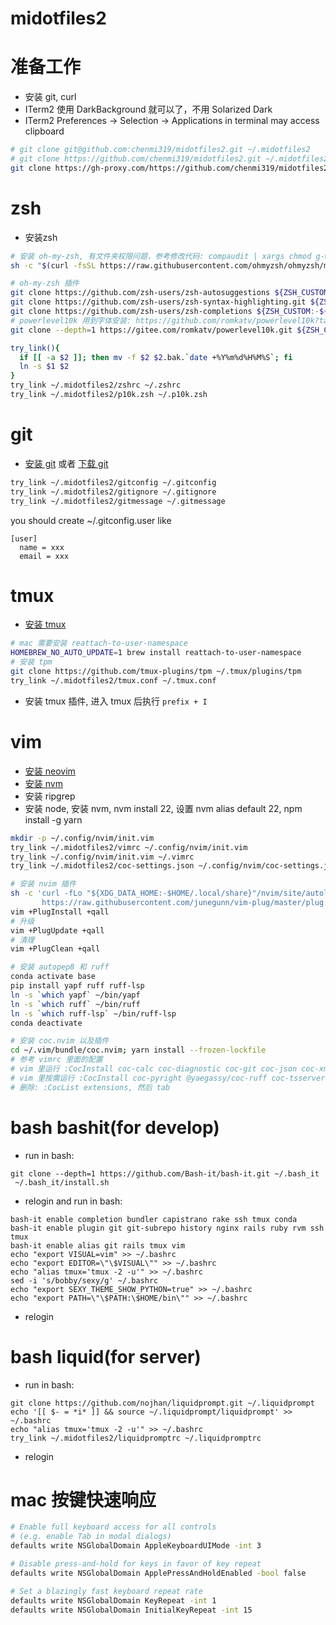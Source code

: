 # midotfiles2

# 准备工作
* 安装 git, curl
* ITerm2 使用 DarkBackground 就可以了，不用 Solarized Dark
* ITerm2 Preferences -> Selection -> Applications in terminal may access clipboard
```bash
# git clone git@github.com:chenmi319/midotfiles2.git ~/.midotfiles2
# git clone https://github.com/chenmi319/midotfiles2.git ~/.midotfiles2
git clone https://gh-proxy.com/https://github.com/chenmi319/midotfiles2.git ~/.midotfiles2
```

# zsh
* 安装zsh
```bash
# 安装 oh-my-zsh, 有文件夹权限问题，参考修改代码: compaudit | xargs chmod g-w,o-w
sh -c "$(curl -fsSL https://raw.githubusercontent.com/ohmyzsh/ohmyzsh/master/tools/install.sh)"

# oh-my-zsh 插件
git clone https://github.com/zsh-users/zsh-autosuggestions ${ZSH_CUSTOM:-~/.oh-my-zsh/custom}/plugins/zsh-autosuggestions
git clone https://github.com/zsh-users/zsh-syntax-highlighting.git ${ZSH_CUSTOM:-~/.oh-my-zsh/custom}/plugins/zsh-syntax-highlighting
git clone https://github.com/zsh-users/zsh-completions ${ZSH_CUSTOM:-${ZSH:-~/.oh-my-zsh}/custom}/plugins/zsh-completions
# powerlevel10k 用到字体安装: https://github.com/romkatv/powerlevel10k?tab=readme-ov-file#fonts
git clone --depth=1 https://gitee.com/romkatv/powerlevel10k.git ${ZSH_CUSTOM:-$HOME/.oh-my-zsh/custom}/themes/powerlevel10k

try_link(){
  if [[ -a $2 ]]; then mv -f $2 $2.bak.`date +%Y%m%d%H%M%S`; fi
  ln -s $1 $2
}
try_link ~/.midotfiles2/zshrc ~/.zshrc
try_link ~/.midotfiles2/p10k.zsh ~/.p10k.zsh
```



# git
* [安装 git](https://git-scm.com/book/en/v2/Getting-Started-Installing-Git) 或者 [下载 git](https://git-scm.com/downloads)
```bash
try_link ~/.midotfiles2/gitconfig ~/.gitconfig
try_link ~/.midotfiles2/gitignore ~/.gitignore
try_link ~/.midotfiles2/gitmessage ~/.gitmessage
```
you should create ~/.gitconfig.user like
```
[user]
  name = xxx
  email = xxx
```


# tmux
* [安装 tmux](https://github.com/tmux/tmux/wiki/Installing)
```bash
# mac 需要安装 reattach-to-user-namespace
HOMEBREW_NO_AUTO_UPDATE=1 brew install reattach-to-user-namespace
# 安装 tpm
git clone https://github.com/tmux-plugins/tpm ~/.tmux/plugins/tpm
try_link ~/.midotfiles2/tmux.conf ~/.tmux.conf
```
* 安装 tmux 插件, 进入 tmux 后执行 `prefix + I`


# vim
* [安装 neovim](https://github.com/neovim/neovim/blob/master/INSTALL.md)
* [安装 nvm](https://github.com/nvm-sh/nvm?tab=readme-ov-file#installing-and-updating)
* 安装 ripgrep
* 安装 node, 安装 nvm, nvm install 22, 设置 nvm alias default 22, npm install -g yarn
```bash
mkdir -p ~/.config/nvim/init.vim
try_link ~/.midotfiles2/vimrc ~/.config/nvim/init.vim
try_link ~/.config/nvim/init.vim ~/.vimrc
try_link ~/.midotfiles2/coc-settings.json ~/.config/nvim/coc-settings.json

# 安装 nvim 插件
sh -c 'curl -fLo "${XDG_DATA_HOME:-$HOME/.local/share}"/nvim/site/autoload/plug.vim --create-dirs \
       https://raw.githubusercontent.com/junegunn/vim-plug/master/plug.vim'
vim +PlugInstall +qall
# 升级
vim +PlugUpdate +qall
# 清理
vim +PlugClean +qall

# 安装 autopep8 和 ruff
conda activate base
pip install yapf ruff ruff-lsp
ln -s `which yapf` ~/bin/yapf
ln -s `which ruff` ~/bin/ruff
ln -s `which ruff-lsp` ~/bin/ruff-lsp
conda deactivate

# 安装 coc.nvim 以及插件
cd ~/.vim/bundle/coc.nvim; yarn install --frozen-lockfile
# 参考 vimrc 里面的配置
# vim 里运行 :CocInstall coc-calc coc-diagnostic coc-git coc-json coc-xml coc-yaml coc-pairs coc-lists
# vim 里按需运行 :CocInstall coc-pyright @yaegassy/coc-ruff coc-tsserver coc-solargraph coc-sh coc-docker @yaegassy/coc-nginx coc-markdownlint coc-sql coc-html @yaegassy/coc-tailwindcss3 coc-prettier coc-css
# 删除: :CocList extensions, 然后 tab
```



# bash bashit(for develop)
* run in bash:
```
git clone --depth=1 https://github.com/Bash-it/bash-it.git ~/.bash_it
 ~/.bash_it/install.sh
```
* relogin and run in bash:
```
bash-it enable completion bundler capistrano rake ssh tmux conda
bash-it enable plugin git git-subrepo history nginx rails ruby rvm ssh tmux
bash-it enable alias git rails tmux vim
echo "export VISUAL=vim" >> ~/.bashrc
echo "export EDITOR=\"\$VISUAL\"" >> ~/.bashrc
echo "alias tmux='tmux -2 -u'" >> ~/.bashrc
sed -i 's/bobby/sexy/g' ~/.bashrc
echo "export SEXY_THEME_SHOW_PYTHON=true" >> ~/.bashrc
echo "export PATH=\"\$PATH:\$HOME/bin\"" >> ~/.bashrc
```
* relogin

# bash liquid(for server)
* run in bash:
```
git clone https://github.com/nojhan/liquidprompt.git ~/.liquidprompt
echo '[[ $- = *i* ]] && source ~/.liquidprompt/liquidprompt' >> ~/.bashrc
echo "alias tmux='tmux -2 -u'" >> ~/.bashrc
try_link ~/.midotfiles2/liquidpromptrc ~/.liquidpromptrc
```
* relogin

# mac 按键快速响应
```bash
# Enable full keyboard access for all controls
# (e.g. enable Tab in modal dialogs)
defaults write NSGlobalDomain AppleKeyboardUIMode -int 3

# Disable press-and-hold for keys in favor of key repeat
defaults write NSGlobalDomain ApplePressAndHoldEnabled -bool false

# Set a blazingly fast keyboard repeat rate
defaults write NSGlobalDomain KeyRepeat -int 1
defaults write NSGlobalDomain InitialKeyRepeat -int 15
```

